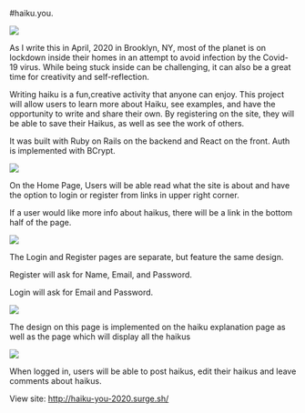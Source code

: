 #haiku.you.

![](https://imgur.com/dCCzbHy.png)

As I write this in April, 2020 in Brooklyn, NY, most of the planet is on lockdown inside their homes in an attempt to avoid infection by the Covid-19 virus. While being stuck inside can be challenging, it can also be a great time for creativity and self-reflection. 

Writing haiku is a fun,creative activity that anyone can enjoy. This project will allow users to learn more about Haiku, see examples, and have the opportunity to write and share their own. By registering on the site, they will be able to save their Haikus, as well as see the work of others. 

It was built with Ruby on Rails on the backend and React on the front. Auth is implemented with BCrypt.


![](https://i.imgur.com/bjQOlnz.png)

On the Home Page, Users will be able read what the site is about and have the option to login or register from links in upper right corner. 

If a user would like more info about haikus, there will be a link in the bottom half of the page. 


![](https://i.imgur.com/UCbS9ri.png)

The Login and Register pages are separate, but feature the same design. 

Register will ask for Name, Email, and Password.

Login will ask for Email and Password. 


![](https://i.imgur.com/0lq9Aa8.png)

The design on this page is implemented on the haiku explanation page as well as the page which will display all the haikus 


![](https://i.imgur.com/1Q87yAz.png)

When logged in, users will be able to post haikus, edit their haikus and leave comments about haikus.

View site:
http://haiku-you-2020.surge.sh/


